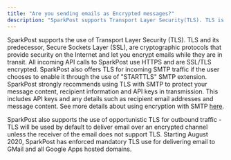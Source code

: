 ```yaml
---
title: "Are you sending emails as Encrypted messages?"
description: "SparkPost supports Transport Layer Security(TLS). TLS is a cryptographic protocol that provide security on the Internet and lets you encrypt emails during transit. All incoming API calls to SparkPost use HTTPS and are SSL/TLS encrypted. SparkPost also offers TLS support for incoming SMTP traffic if the user chooses to enable it."
---
```


SparkPost supports the use of Transport Layer Security (TLS). TLS and its predecessor, Secure Sockets Layer (SSL), are cryptographic protocols that provide security on the Internet and let you encrypt emails while they are in transit. All incoming API calls to SparkPost use HTTPS and are SSL/TLS encrypted. SparkPost also offers TLS for incoming SMTP traffic if the user chooses to enable it through the use of "STARTTLS" SMTP extension. SparkPost strongly recommends using TLS with SMTP to protect your message content, recipient information and API keys in transmission. This includes API keys and any details such as recipient email addresses and message content. See more details about using encryption with SMTP <a href="https://developers.sparkpost.com/api/smtp/#header-smtp-security">here</a>.

SparkPost also supports the use of opportunistic TLS for outbound traffic - TLS will be used by default to deliver email over an encrypted channel unless the receiver of the email does not support TLS. Starting August 2020, SparkPost has enforced mandatory TLS use for delivering email to GMail and all Google Apps hosted domains.

